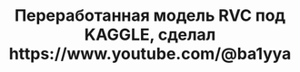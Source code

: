 <div align="center">
<h1>Переработанная модель RVC под KAGGLE, сделал https://www.youtube.com/@ba1yya</h1>
